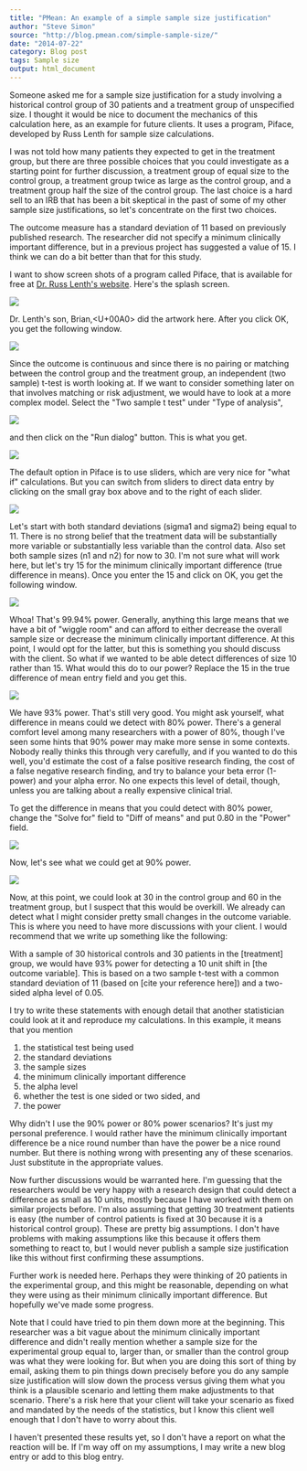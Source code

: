 ```yaml
---
title: "PMean: An example of a simple sample size justification"
author: "Steve Simon"
source: "http://blog.pmean.com/simple-sample-size/"
date: "2014-07-22"
category: Blog post
tags: Sample size
output: html_document
---
```


Someone asked me for a sample size justification for a study involving a
historical control group of 30 patients and a treatment group of
unspecified size. I thought it would be nice to document the mechanics
of this calculation here, as an example for future clients. It uses a
program, Piface, developed by Russ Lenth for sample size
calculations.

<!---More--->

I was not told how many patients they expected to get in the treatment
group, but there are three possible choices that you could investigate
as a starting point for further discussion, a treatment group of equal
size to the control group, a treatment group twice as large as the
control group, and a treatment group half the size of the control group.
The last choice is a hard sell to an IRB that has been a bit skeptical
in the past of some of my other sample size justifications, so let's
concentrate on the first two choices.

The outcome measure has a standard deviation of 11 based on previously
published research. The researcher did not specify a minimum clinically
important difference, but in a previous project has suggested a value of
15. I think we can do a bit better than that for this study.

I want to show screen shots of a program called Piface, that is
available for free at [Dr. Russ Lenth's
website](http://homepage.stat.uiowa.edu/~rlenth/Power/). Here's the
splash screen.

![](http://www.pmean.com/images/simple-sample-size01.png)



Dr. Lenth's son, Brian,<U+00A0> did the artwork here. After you click OK, you
get the following window.

![](http://www.pmean.com/images/simple-sample-size02.png)



Since the outcome is continuous and since there is no pairing or
matching between the control group and the treatment group, an
independent (two sample) t-test is worth looking at. If we want to
consider something later on that involves matching or risk adjustment,
we would have to look at a more complex model. Select the "Two sample t
test" under "Type of analysis",

![](http://www.pmean.com/images/simple-sample-size03.png)



and then click on the "Run dialog" button. This is what you get.

![](http://www.pmean.com/images/simple-sample-size04.png)



The default option in Piface is to use sliders, which are very nice for
"what if" calculations. But you can switch from sliders to direct data
entry by clicking on the small gray box above and to the right of each
slider.

![](http://www.pmean.com/images/simple-sample-size05.png)



Let's start with both standard deviations (sigma1 and sigma2) being
equal to 11. There is no strong belief that the treatment data will be
substantially more variable or substantially less variable than the
control data. Also set both sample sizes (n1 and n2) for now to 30. I'm
not sure what will work here, but let's try 15 for the minimum
clinically important difference (true difference in means). Once you
enter the 15 and click on OK, you get the following window.

![](http://www.pmean.com/images/simple-sample-size06.png)



Whoa! That's 99.94% power. Generally, anything this large means that we
have a bit of "wiggle room" and can afford to either decrease the
overall sample size or decrease the minimum clinically important
difference. At this point, I would opt for the latter, but this is
something you should discuss with the client. So what if we wanted to be
able detect differences of size 10 rather than 15. What would this do to
our power? Replace the 15 in the true difference of mean entry field and
you get this.

![](http://www.pmean.com/images/simple-sample-size07.png)



We have 93% power. That's still very good. You might ask yourself, what
difference in means could we detect with 80% power. There's a general
comfort level among many researchers with a power of 80%, though I've
seen some hints that 90% power may make more sense in some contexts.
Nobody really thinks this through very carefully, and if you wanted to
do this well, you'd estimate the cost of a false positive research
finding, the cost of a false negative research finding, and try to
balance your beta error (1-power) and your alpha error. No one expects
this level of detail, though, unless you are talking about a really
expensive clinical trial.

To get the difference in means that you could detect with 80% power,
change the "Solve for" field to "Diff of means" and put 0.80 in the
"Power" field.

![](http://www.pmean.com/images/simple-sample-size08.png)



Now, let's see what we could get at 90% power.

![](http://www.pmean.com/images/simple-sample-size09.png)



Now, at this point, we could look at 30 in the control group and 60 in
the treatment group, but I suspect that this would be overkill. We
already can detect what I might consider pretty small changes in the
outcome variable. This is where you need to have more discussions with
your client. I would recommend that we write up something like the
following:

With a sample of 30 historical controls and 30 patients in the
\[treatment\] group, we would have 93% power for detecting a 10 unit
shift in \[the outcome variable\]. This is based on a two sample t-test
with a common standard deviation of 11 (based on \[cite your reference
here\]) and a two-sided alpha level of 0.05.

I try to write these statements with enough detail that another
statistician could look at it and reproduce my calculations. In this
example, it means that you mention

1.  the statistical test being used
2.  the standard deviations
3.  the sample sizes
4.  the minimum clinically important difference
5.  the alpha level
6.  whether the test is one sided or two sided, and
7.  the power

Why didn't I use the 90% power or 80% power scenarios? It's just my
personal preference. I would rather have the minimum clinically
important difference be a nice round number than have the power be a
nice round number. But there is nothing wrong with presenting any of
these scenarios. Just substitute in the appropriate values.

Now further discussions would be warranted here. I'm guessing that the
researchers would be very happy with a research design that could detect
a difference as small as 10 units, mostly because I have worked with
them on similar projects before. I'm also assuming that getting 30
treatment patients is easy (the number of control patients is fixed at
30 because it is a historical control group). These are pretty big
assumptions. I don't have problems with making assumptions like this
because it offers them something to react to, but I would never publish
a sample size justification like this without first confirming these
assumptions.

Further work is needed here. Perhaps they were thinking of 20 patients
in the experimental group, and this might be reasonable, depending on
what they were using as their minimum clinically important difference.
But hopefully we've made some progress.

Note that I could have tried to pin them down more at the beginning.
This researcher was a bit vague about the minimum clinically important
difference and didn't really mention whether a sample size for the
experimental group equal to, larger than, or smaller than the control
group was what they were looking for. But when you are doing this sort
of thing by email, asking them to pin things down precisely before you
do any sample size justification will slow down the process versus
giving them what you think is a plausible scenario and letting them make
adjustments to that scenario. There's a risk here that your client will
take your scenario as fixed and mandated by the needs of the statistics,
but I know this client well enough that I don't have to worry about
this.

I haven't presented these results yet, so I don't have a report on what
the reaction will be. If I'm way off on my assumptions, I may write a
new blog entry or add to this blog entry.


